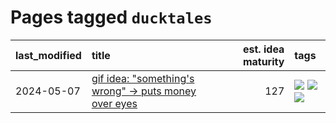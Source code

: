 # Pages tagged `ducktales`

|last_modified|title|est. idea maturity|tags
|:---|:---|---:|:---|
|2024-05-07|[gif idea: "something's wrong" -> puts money over eyes](../ducktales_gif.md)|127|[![](https://img.shields.io/badge/tag-art-b5ec2c)](../tags/art.md) [![](https://img.shields.io/badge/tag-ducktales-82f6b0)](../tags/ducktales.md) [![](https://img.shields.io/badge/tag-gif-7a169c)](../tags/gif.md)|